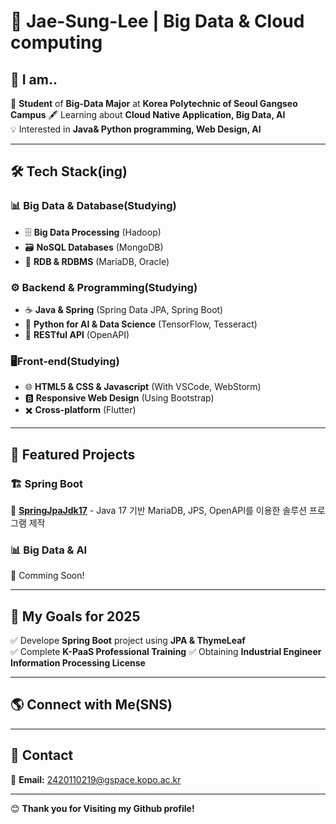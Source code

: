 # 👤 Jae-Sung-Lee | Big Data & Cloud computing 



## 🚀 I am..
🏫 **Student** of **Big-Data Major** at **Korea Polytechnic of Seoul Gangseo Campus**
🖋️ Learning about **Cloud Native Application, Big Data, AI**  
💡 Interested in **Java& Python programming, Web Design, AI** 

---

## 🛠️ Tech Stack(ing)
### 📊 Big Data & Database(Studying)
- 🗄 **Big Data Processing** (Hadoop)  
- 🗃 **NoSQL Databases** (MongoDB)
- 🦭 **RDB & RDBMS** (MariaDB, Oracle)


### ⚙️ Backend & Programming(Studying)
- ☕ **Java & Spring** (Spring Data JPA, Spring Boot)  
- 🐍 **Python for AI & Data Science** (TensorFlow, Tesseract)  
- 📡 **RESTful API** (OpenAPI)


### 🖥️Front-end(Studying)
- 🌐 **HTML5 & CSS & Javascript** (With VSCode, WebStorm)
- 🅱️ **Responsive Web Design** (Using Bootstrap)
- ✖️ **Cross-platform** (Flutter)

---

## 📌 Featured Projects
### 🏗️ **Spring Boot**
🔹 [**SpringJpaJdk17**](https://github.com/LJS24/FARMCARE.git) - Java 17 기반 MariaDB, JPS, OpenAPI를 이용한 솔루션 프로그램 제작


### 📊 **Big Data & AI**
🔹 Comming Soon!

---

## 🎯 My Goals for 2025
✅ Develope **Spring Boot** project using **JPA & ThymeLeaf**  
✅ Complete **K-PaaS Professional Training**
✅ Obtaining **Industrial Engineer Information Processing License**

---

## 🌎 Connect with Me(SNS)


---

## 📧 Contact
📩 **Email:** 2420110219@gspace.kopo.ac.kr  


---

😊 **Thank you for Visiting my Github profile!**  
